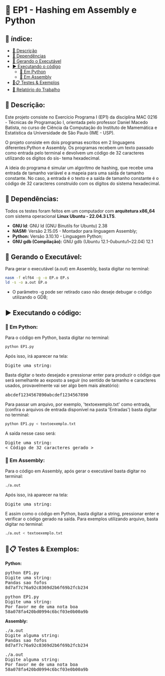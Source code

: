 # 🔐 EP1 - Hashing em Assembly e Python

## 📑 índice:

- [📄 Descrição](#-descrição)
- [🔗 Dependências](#-dependências)
- [🔨 Gerando o Executável](#-gerando-o-executável)
- [▶️ Executando o código](#️-executando-o-código)
    - [🐍 Em Python](#-em-python)
    - [🤖 Em Assembly](#-em-assembly)
- [🧪📋 Testes & Exemplos](#🧪📋-testes--exemplos)
- [📕 Relatório do Trabalho](https://github.com/Od4ir/MAC0216_Tecnicas_de_Programacao/blob/main/EP1/Relatorio_EP1.pdf)

## 📄 Descrição:
Este projeto consiste no Exercício Programa I (EP1) da disciplina MAC 0216 - Técnicas de Programação I, orientada pelo professor Daniel Macedo Batista, no curso de Ciência da Computação do Instituto de Mamemática e Estatística da Universidade de São Paulo (IME - USP). 

O projeto consiste em dois programas escritos em 2 linguagens diferentes:Python e Assembly. Os programas recebem um texto passado como entrada pelo terminal e devolvem um código de 32 caracteres utilizando os dígitos do sis- tema hexadecimal. 

A ideia do programa é simular um algoritmo de hashing, que recebe uma entrada de tamanho variável e a mapeia para uma saída de tamanho constante. No caso, a entrada é o texto e a saída de tamanho constante é o código de 32 caracteres construído com os dígitos do sistema hexadecimal. 

## 🔗 Dependências:

Todos os testes foram feitos em um computador com **arquitetura x86_64** com sistema operacional **Linux Ubuntu - 22.04.3 LTS**.

- **GNU ld**: GNU ld (GNU Binutils for Ubuntu) 2.38
- **NASM:** Versão 2.15.05 - Montador para linguagem Assembly;
- **Python:** Versão 3.10.10 - Linguagem Python;
- **GNU gdb (Compilação):** GNU gdb (Ubuntu 12.1-0ubuntu1~22.04) 12.1

## 🔨 Gerando o Executável:
Para gerar o executável (a.out) em Assembly, basta digitar no terminal:

```bash
nasm -f elf64 -g -o EP.o EP.s
ld -s -o a.out EP.o
```

* O parâmetro -g pode ser retirado caso não deseje debugar o código utilizando o GDB;

## ▶️ Executando o código:

### 🐍 Em Python:
Para o código em Python, basta digitar no terminal:
```bash
python EP1.py
```
Após isso, irá aparecer na tela:
<pre>
Digite uma string: 
</pre>

Basta digitar o texto desejado e pressionar enter para produzir o 
código que será semelhante ao exposto a seguir (no sentido de tamanho
e caracteres usados, provavelmente vai ser algo bem mais aleatório):
<pre>
abcdef1234567890abcdef1234567890
</pre>

Para passar um arquivo, por exemplo, 'textoexemplo.txt' como entrada, (confira o arquivos de entrada disponível na pasta 'Entradas') basta digitar no terminal:
```bash
python EP1.py < textoexemplo.txt
```
A saída nesse caso será:
<pre>
Digite uma string:
< Código de 32 caracteres gerado >
</pre>

### 🤖 Em Assembly:

Para o código em Assembly, após gerar o executável basta digitar no 
terminal:

```bash
./a.out
```
Após isso, irá aparecer na tela:
<pre>
Digite uma string: 
</pre>

E assim como o código em Python, basta digitar a string, pressionar 
enter e verificar o código gerado na saída. 
Para exemplos utilizando arquivo, basta digitar no terminal:
```bash
./a.out < textoexemplo.txt
```
## 🧪📋 Testes & Exemplos:

**Python:**
<pre>
python EP1.py
Digite uma string: 
Pandas sao fofos
8d7af7c76a92c8369d2b6f69b2fcb234
</pre>

<pre>
python EP1.py
Digite uma string: 
Por favor me de uma nota boa
58a078fa420bd0994c6bcf03e0b00a9b
</pre>


**Assembly:**
<pre>
./a.out 
Digite alguma string: 
Pandas sao fofos
8d7af7c76a92c8369d2b6f69b2fcb234
</pre>

<pre>
./a.out 
Digite alguma string: 
Por favor me de uma nota boa
58a078fa420bd0994c6bcf03e0b00a9b
</pre>
